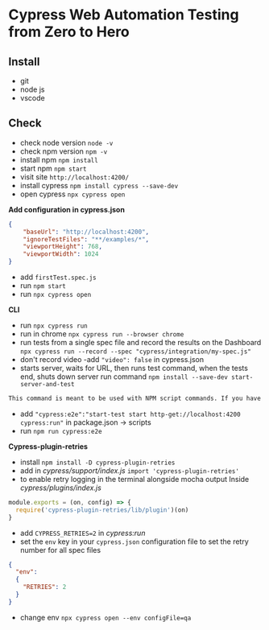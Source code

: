 # Cypress Web Automation Testing from Zero to Hero
## Install
* git
* node js
* vscode
## Check
* check node version `node -v`
* check npm version `npm -v`
* install npm `npm install`
* start npm `npm start`
* visit site `http://localhost:4200/`
* install cypress `npm install cypress --save-dev`
* open cypress `npx cypress open`

**Add configuration in cypress.json**
```json
{
    "baseUrl": "http://localhost:4200",
    "ignoreTestFiles": "**/examples/*",
    "viewportHeight": 768,
    "viewportWidth": 1024
}
```
* add `firstTest.spec.js`
* run `npm start`
* run `npx cypress open`

**CLI**
* run `npx cypress run`
* run in chrome `npx cypress run --browser chrome`
* run tests from a single spec file and record the results on the Dashboard `npx cypress run --record --spec "cypress/integration/my-spec.js"`
* don't record video -add `"video": false` in cypress.json
* starts server, waits for URL, then runs test command, when the tests end, shuts down server run command `npm install --save-dev start-server-and-test`
```txt
This command is meant to be used with NPM script commands. If you have a "start server", and "test" script names for example, you can start the server, wait for a url to respond, then run tests. When the test process exits, the server is shut down.
```
* add `"cypress:e2e":"start-test start http-get://localhost:4200 cypress:run"` in package.json -> scripts 
* run `npm run cypress:e2e`

**Cypress-plugin-retries**
* install `npm install -D cypress-plugin-retries`
* add in *cypress/support/index.js* `import 'cypress-plugin-retries'`
* to enable retry logging in the terminal alongside mocha output Inside *cypress/plugins/index.js*
```js
module.exports = (on, config) => {
  require('cypress-plugin-retries/lib/plugin')(on)
}
```
* add `CYPRESS_RETRIES=2` in *cypress:run*
* set the `env` key in your `cypress.json` configuration file to set the retry number for all spec files
```json
{
  "env":
  {
    "RETRIES": 2
  }
}
```
* change env `npx cypress open --env configFile=qa`
